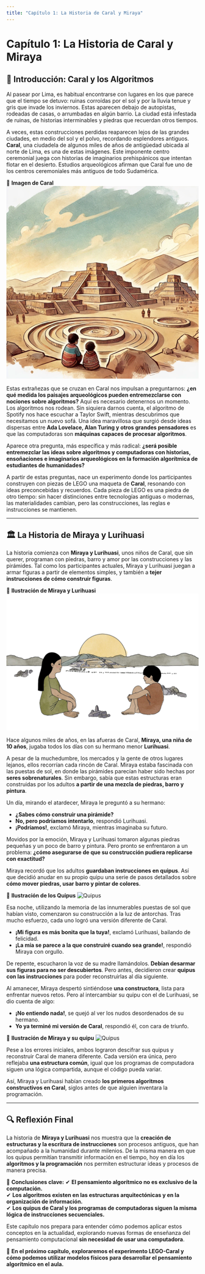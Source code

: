 ```yaml
---
title: "Capítulo 1: La Historia de Caral y Miraya"
---
```


# **Capítulo 1: La Historia de Caral y Miraya**

## 📜 Introducción: Caral y los Algoritmos

Al pasear por Lima, es habitual encontrarse con lugares en los que parece que el tiempo se detuvo: ruinas corroídas por el sol y por la lluvia tenue y gris que invade los inviernos. Estas aparecen debajo de autopistas, rodeadas de casas, o arrumbadas en algún barrio. La ciudad está infestada de ruinas, de historias interminables y piedras que recuerdan otros tiempos.

A veces, estas construcciones perdidas reaparecen lejos de las grandes ciudades, en medio del sol y el polvo, recordando esplendores antiguos. **Caral**, una ciudadela de algunos miles de años de antigüedad ubicada al norte de Lima, es una de estas imágenes. Este imponente centro ceremonial juega con historias de imaginarios prehispánicos que intentan flotar en el desierto. Estudios arqueológicos afirman que Caral fue uno de los centros ceremoniales más antiguos de todo Sudamérica.

📌 **Imagen de Caral**
![Caral](images/caral.png)

Estas extrañezas que se cruzan en Caral nos impulsan a preguntarnos: **¿en qué medida los paisajes arqueológicos pueden entremezclarse con nociones sobre algoritmos?** Aquí es necesario detenernos un momento. Los algoritmos nos rodean. Sin siquiera darnos cuenta, el algoritmo de Spotify nos hace escuchar a Taylor Swift, mientras descubrimos que necesitamos un nuevo sofá. Una idea maravillosa que surgió desde ideas dispersas entre **Ada Lovelace, Alan Turing y otros grandes pensadores** es que las computadoras son **máquinas capaces de procesar algoritmos**.

Aparece otra pregunta, más específica y más radical: **¿será posible entremezclar las ideas sobre algoritmos y computadoras con historias, ensoñaciones e imaginarios arqueológicos en la formación algorítmica de estudiantes de humanidades?** 

A partir de estas preguntas, nace un experimento donde los participantes construyen con piezas de LEGO una maqueta de **Caral**, resonando con ideas preconcebidas y recuerdos. Cada pieza de LEGO es una piedra de otro tiempo: sin hacer distinciones entre tecnologías antiguas o modernas, las materialidades cambian, pero las construcciones, las reglas e instrucciones se mantienen.

---

## **🏛 La Historia de Miraya y Lurihuasi**

La historia comienza con **Miraya y Lurihuasi**, unos niños de Caral, que sin querer, programan con piedras, barro y amor por las construcciones y las pirámides. Tal como los participantes actuales, Miraya y Lurihuasi juegan a armar figuras a partir de elementos simples, y también a **tejer instrucciones de cómo construir figuras**.

📌 **Ilustración de Miraya y Lurihuasi**
![Niños de Caral](images/ninos_caral.jpg)

Hace algunos miles de años, en las afueras de Caral, **Miraya, una niña de 10 años**, jugaba todos los días con su hermano menor **Lurihuasi**.

A pesar de la muchedumbre, los mercados y la gente de otros lugares lejanos, ellos recorrían cada rincón de Caral. Miraya estaba fascinada con las puestas de sol, en donde las pirámides parecían haber sido hechas por **seres sobrenaturales**. Sin embargo, sabía que estas estructuras eran construidas por los adultos **a partir de una mezcla de piedras, barro y pintura**.

Un día, mirando el atardecer, Miraya le preguntó a su hermano:

- **¿Sabes cómo construir una pirámide?**  
- **No, pero podríamos intentarlo**, respondió Lurihuasi.  
- **¡Podríamos!**, exclamó Miraya, mientras imaginaba su futuro.

Movidos por la emoción, Miraya y Lurihuasi tomaron algunas piedras pequeñas y un poco de barro y pintura. Pero pronto se enfrentaron a un problema: **¿cómo asegurarse de que su construcción pudiera replicarse con exactitud?** 

Miraya recordó que los adultos **guardaban instrucciones en quipus**. Así que decidió anudar en su propio quipu una serie de pasos detallados sobre **cómo mover piedras, usar barro y pintar de colores**.

📌 **Ilustración de los Quipus**
![Quipus](images/quipus_caral.png)

Esa noche, utilizando la memoria de las innumerables puestas de sol que habían visto, comenzaron su construcción a la luz de antorchas. Tras mucho esfuerzo, cada uno logró una versión diferente de Caral.

- **¡Mi figura es más bonita que la tuya!**, exclamó Lurihuasi, bailando de felicidad.  
- **¡La mía se parece a la que construiré cuando sea grande!**, respondió Miraya con orgullo.

De repente, escucharon la voz de su madre llamándolos. **Debían desarmar sus figuras para no ser descubiertos**. Pero antes, decidieron crear **quipus con las instrucciones** para poder reconstruirlas al día siguiente.

Al amanecer, Miraya despertó sintiéndose **una constructora**, lista para enfrentar nuevos retos. Pero al intercambiar su quipu con el de Lurihuasi, se dio cuenta de algo:

- **¡No entiendo nada!**, se quejó al ver los nudos desordenados de su hermano.  
- **Yo ya terminé mi versión de Caral**, respondió él, con cara de triunfo.

📌 **Ilustración de Miraya y su quipu**
![Quipus](imagenes/quipus_caral2.png)

Pese a los errores iniciales, ambos lograron descifrar sus quipus y reconstruir Caral de manera diferente. Cada versión era única, pero reflejaba **una estructura común**, igual que los programas de computadora siguen una lógica compartida, aunque el código pueda variar.

Así, Miraya y Lurihuasi habían creado **los primeros algoritmos constructivos en Caral**, siglos antes de que alguien inventara la programación.

---

## 🔍 **Reflexión Final**

La historia de **Miraya y Lurihuasi** nos muestra que la **creación de estructuras y la escritura de instrucciones** son procesos antiguos, que han acompañado a la humanidad durante milenios. De la misma manera en que los quipus permitían transmitir información en el tiempo, hoy en día los **algoritmos y la programación** nos permiten estructurar ideas y procesos de manera precisa.

📌 **Conclusiones clave:**
✔ **El pensamiento algorítmico no es exclusivo de la computación.**  
✔ **Los algoritmos existen en las estructuras arquitectónicas y en la organización de información.**  
✔ **Los quipus de Caral y los programas de computadoras siguen la misma lógica de instrucciones secuenciales.**

Este capítulo nos prepara para entender cómo podemos aplicar estos conceptos en la actualidad, explorando nuevas formas de enseñanza del pensamiento computacional **sin necesidad de usar una computadora**.

🚀 **En el próximo capítulo, exploraremos el experimento LEGO-Caral y cómo podemos utilizar modelos físicos para desarrollar el pensamiento algorítmico en el aula.**

